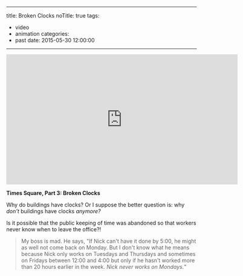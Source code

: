 ----
title: Broken Clocks
noTitle: true
tags:
- video
- animation
categories:
- past
date: 2015-05-30 12:00:00
----
<div class="embeddedVideo-container"><div class="embeddedVideo video-16-9"><iframe src="https://player.vimeo.com/video/164481682?color=BDB7AD&title=0&byline=0&portrait=0" width="612" height="344" frameborder="0" webkitallowfullscreen mozallowfullscreen allowfullscreen></iframe></div></div>

**Times Square, Part 3: Broken Clocks**

Why do buildings have clocks? Or I suppose the better question is: why _don't_ buildings have clocks _anymore?_

Is it possible that the public keeping of time was abandoned so that workers never know when to leave the office?!

> My boss is mad. He says, "If Nick can't have it done by 5:00, he might as well not come back on Monday. But I don't know what he means because Nick only works on Tuesdays and Thursdays and sometimes on Fridays between 12:00 and 4:00 but only if he hasn't worked more than 20 hours earlier in the week. _Nick never works on Mondays._"

